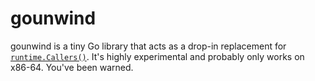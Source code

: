 # gounwind

gounwind is a tiny Go library that acts as a drop-in replacement for [`runtime.Callers()`](https://golang.org/pkg/runtime/#Callers). It's highly experimental and probably only works on x86-64. You've been warned.
